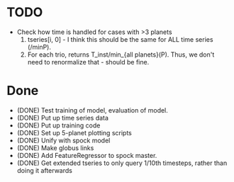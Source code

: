 # TODO

- Check how time is handled for cases with >3 planets
    1. tseries[i, 0] - I think this should be the same for ALL time series (/minP).
    2. For each trio, returns T_inst/min_{all planets}(P). Thus, we don't need to renormalize that - should be fine.

# Done

- (DONE) Test training of model, evaluation of model.
- (DONE) Put up time series data
- (DONE) Put up training code
- (DONE) Set up 5-planet plotting scripts
- (DONE) Unify with spock model
- (DONE) Make globus links
- (DONE) Add FeatureRegressor to spock master.
- (DONE) Get extended tseries to only query 1/10th timesteps, rather than doing it afterwards
